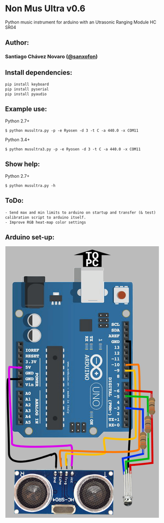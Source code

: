 # Non Mus Ultra v0.6

Python music instrument for arduino with an Utrasonic Ranging Module HC SR04

## Author:

### Santiago Chávez Novaro ([@sanxofon](https://twitter.com/sanxofon))

## Install dependencies:

	pip install keyboard
	pip install pyserial
	pip install pyaudio

## Example use:

Python 2.7+

	$ python musultra.py -p -e Ryosen -d 3 -t C -a 440.0 -x COM11

Python 3.4+

	$ python musultra3.py -p -e Ryosen -d 3 -t C -a 440.0 -x COM11

## Show help:

Python 2.7+

	$ python musultra.py -h

## ToDo:

	- Send max and min limits to arduino on startup and transfer (& test) calibration script to arduino itself.
	- Improve RGB heat-map color settings

## Arduino set-up:

![circuito](circuito.png)
